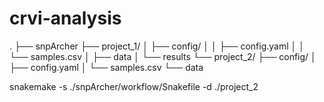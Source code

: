 # crvi-analysis

.
├── snpArcher
├── project_1/
│   ├── config/
│   │   ├── config.yaml
│   │   └── samples.csv
│   ├── data
│   └── results
└── project_2/
    ├── config/
    │   ├── config.yaml
    │   └── samples.csv
    └── data


snakemake -s ./snpArcher/workflow/Snakefile -d ./project_2 <other CLI options>

